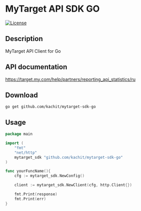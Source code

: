# MyTarget API SDK GO
[![License](https://img.shields.io/github/license/mashape/apistatus.svg)](https://github.com/kachit/mytarget-sdk-go/blob/master/LICENSE)

## Description
MyTarget API Client for Go

## API documentation
https://target.my.com/help/partners/reporting_api_statistics/ru

## Download
```shell
go get github.com/kachit/mytarget-sdk-go
```

## Usage
```go
package main

import (
    "fmt"
    "net/http"
    mytarget_sdk "github.com/kachit/mytarget-sdk-go"
)

func yourFuncName(){ 
    cfg := mytarget_sdk.NewConfig()

    client := mytarget_sdk.NewClient(cfg, http.Client{})

    fmt.Print(response)
    fmt.Print(err)
}

```

